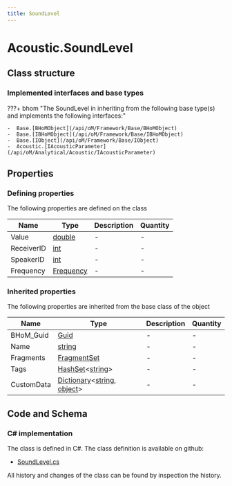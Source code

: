 ```yaml
---
title: SoundLevel
---
```


# Acoustic.SoundLevel



## Class structure

### Implemented interfaces and base types

???+ bhom "The SoundLevel in inheriting from the following base type(s) and implements the following interfaces:"

    -  Base.[BHoMObject](/api/oM/Framework/Base/BHoMObject)
    -  Base.[IBHoMObject](/api/oM/Framework/Base/IBHoMObject)
    -  Base.[IObject](/api/oM/Framework/Base/IObject)
    -  Acoustic.[IAcousticParameter](/api/oM/Analytical/Acoustic/IAcousticParameter)


## Properties



### Defining properties

The following properties are defined on the class

| Name             | Type             | Description      | Quantity         |
|------------------|------------------|------------------|------------------|
| Value | [double](https://learn.microsoft.com/en-us/dotnet/api/System.Double?view=netstandard-2.0) | - | - |
| ReceiverID | [int](https://learn.microsoft.com/en-us/dotnet/api/System.Int32?view=netstandard-2.0) | - | - |
| SpeakerID | [int](https://learn.microsoft.com/en-us/dotnet/api/System.Int32?view=netstandard-2.0) | - | - |
| Frequency | [Frequency](/api/oM/Analytical/Acoustic/Frequency) | - | - |


### Inherited properties
The following properties are inherited from the base class of the object

| Name             | Type             | Description      | Quantity         |
|------------------|------------------|------------------|------------------|
| BHoM_Guid | [Guid](https://learn.microsoft.com/en-us/dotnet/api/System.Guid?view=netstandard-2.0) | - | - |
| Name | [string](https://learn.microsoft.com/en-us/dotnet/api/System.String?view=netstandard-2.0) | - | - |
| Fragments | [FragmentSet](/api/oM/Framework/Base/FragmentSet) | - | - |
| Tags | [HashSet](https://learn.microsoft.com/en-us/dotnet/api/System.Collections.Generic.HashSet-1?view=netstandard-2.0)&lt;[string](https://learn.microsoft.com/en-us/dotnet/api/System.String?view=netstandard-2.0)&gt; | - | - |
| CustomData | [Dictionary](https://learn.microsoft.com/en-us/dotnet/api/System.Collections.Generic.Dictionary-2?view=netstandard-2.0)&lt;[string](https://learn.microsoft.com/en-us/dotnet/api/System.String?view=netstandard-2.0), [object](https://learn.microsoft.com/en-us/dotnet/api/System.Object?view=netstandard-2.0)&gt; | - | - |


## Code and Schema

### C# implementation

The class is defined in C#. The class definition is available on github:

- [SoundLevel.cs](https://github.com/BHoM/BHoM/blob/develop/Acoustic_oM/Parameters/SoundLevel.cs)

All history and changes of the class can be found by inspection the history.
